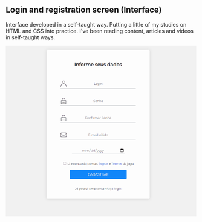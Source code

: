 ## Login and registration screen (Interface)
Interface developed in a self-taught way. Putting a little of my studies on HTML and CSS into practice.
I've been reading content, articles and videos in self-taught ways.

<div align="center">
        <img src="assets/images/demo.gif"
        alt="demo-register-end-login">
</div>

